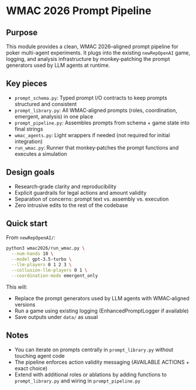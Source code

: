 WMAC 2026 Prompt Pipeline
================================

Purpose
--------------------------------
This module provides a clean, WMAC 2026–aligned prompt pipeline for poker multi-agent experiments. It plugs into the existing `newRepOpenAI` game, logging, and analysis infrastructure by monkey‑patching the prompt generators used by LLM agents at runtime.

Key pieces
--------------------------------
- `prompt_schema.py`: Typed prompt I/O contracts to keep prompts structured and consistent
- `prompt_library.py`: All WMAC‑aligned prompts (roles, coordination, emergent, analysis) in one place
- `prompt_pipeline.py`: Assembles prompts from schema + game state into final strings
- `wmac_agents.py`: Light wrappers if needed (not required for initial integration)
- `run_wmac.py`: Runner that monkey‑patches the prompt functions and executes a simulation

Design goals
--------------------------------
- Research‑grade clarity and reproducibility
- Explicit guardrails for legal actions and amount validity
- Separation of concerns: prompt text vs. assembly vs. execution
- Zero intrusive edits to the rest of the codebase

Quick start
--------------------------------
From `newRepOpenAI/`:

```bash
python3 wmac2026/run_wmac.py \
  --num-hands 10 \
  --model gpt-3.5-turbo \
  --llm-players 0 1 2 3 \
  --collusion-llm-players 0 1 \
  --coordination-mode emergent_only
```

This will:
- Replace the prompt generators used by LLM agents with WMAC‑aligned versions
- Run a game using existing logging (EnhancedPromptLogger if available)
- Save outputs under `data/` as usual

Notes
--------------------------------
- You can iterate on prompts centrally in `prompt_library.py` without touching agent code
- The pipeline enforces action validity messaging (AVAILABLE ACTIONS + exact choice)
- Extend with additional roles or ablations by adding functions to `prompt_library.py` and wiring in `prompt_pipeline.py`


